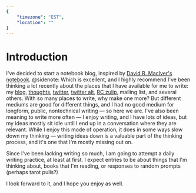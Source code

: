 ```yaml
---
{
	"timezone": "EST",
	"location": ""
}
---
```

# Introduction

I've decided to start a notebook blog, inspired by [David R. MacIver's notebook](https://notebook.drmaciver.com/).
@sidenote: Which is excellent, and I highly recommend
I've been thinking a lot recently about the places that I have available for me to write: my [blog](https://blog.wesleyac.com/), [thoughts](https://glit.sh/~wesleyac/thoughts/), [twitter](https://twitter.com/WAptekar), [twitter alt](https://twitter.com/otherwesley), [RC zulip](https://www.recurse.com/blog/112-how-rc-uses-zulip), mailing list, and several others. With so many places to write, why make one more? But different mediums are good for different things, and I had no good medium for longform, public, nontechnical writing — so here we are. I've also been meaning to write more often — I enjoy writing, and I have lots of ideas, but my ideas mostly sit idle until I end up in a conversation where they are relevant. While I enjoy this mode of operation, it does in some ways slow down my thinking — writing ideas down is a valuable part of the thinking process, and it's one that I'm mostly missing out on.

Since I've been lacking writing so much, I am going to attempt a daily writing practice, at least at first. I expect entries to be about things that I'm thinking about, books that I'm reading, or responses to random prompts (perhaps tarot pulls?)

I look forward to it, and I hope you enjoy as well.
